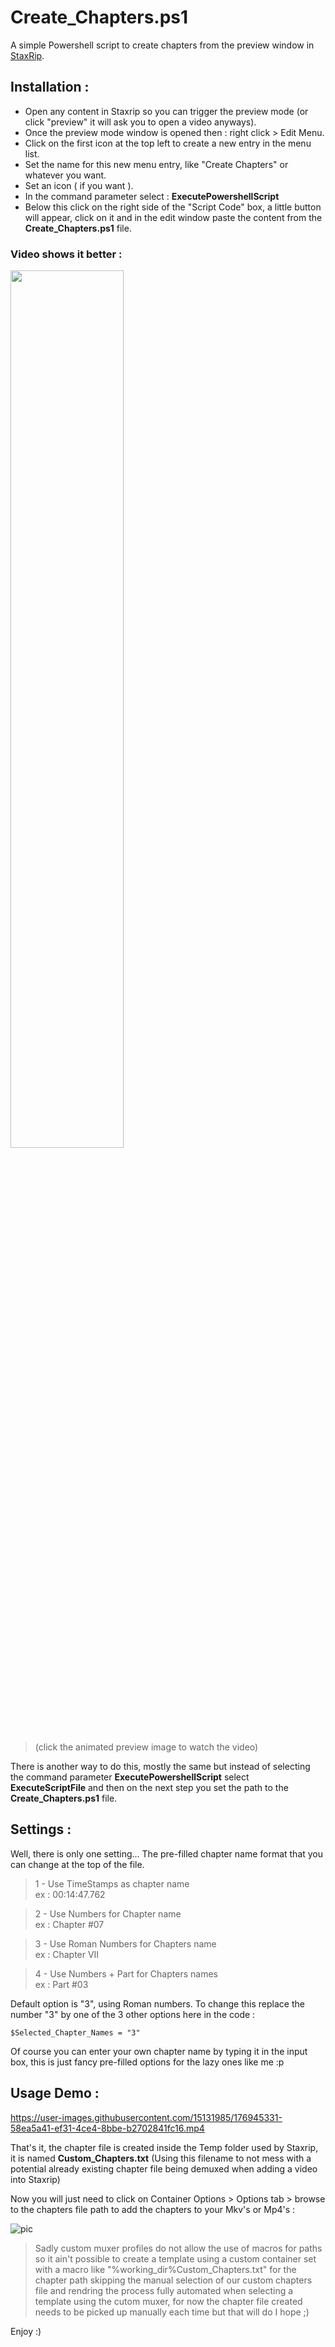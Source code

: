 # Create_Chapters.ps1
A simple Powershell script to create chapters from the preview window in [StaxRip](https://github.com/staxrip/staxrip).

## **Installation :**

- Open any content in Staxrip so you can trigger the preview mode (or click "preview" it will ask you to open a video anyways).
- Once the preview mode window is opened then : right click > Edit Menu.
- Click on the first icon at the top left to create a new entry in the menu list.
- Set the name for this new menu entry, like "Create Chapters" or whatever you want.
- Set an icon ( if you want ).
- In the command parameter select : **ExecutePowershellScript**
- Below this click on the right side of the "Script Code" box, a little button will appear, click on it and in the edit window paste the content from the **Create_Chapters.ps1** file.

### Video shows it better :   
[<img src="https://i.imgur.com/HbW04Fm.gif" width="60%">](https://streamable.com/0qt3o)
>(click the animated preview image to watch the video)
 
There is another way to do this, mostly the same but instead of selecting the command parameter **ExecutePowershellScript** select **ExecuteScriptFile** and then on the next step you set the path to the **Create_Chapters.ps1** file.

## Settings :
Well, there is only one setting... The pre-filled chapter name format that you can change at the top of the file.

>1 - Use TimeStamps as chapter name           
ex : 00:14:47.762  

>2 - Use Numbers for Chapter name             
ex : Chapter #07  

>3 - Use Roman Numbers for Chapters name      
ex : Chapter VII

>4 - Use Numbers + Part for Chapters names   
ex : Part #03  

Default option is "3", using Roman numbers.
To change this replace the number "3" by one of the 3 other options here in the code :
```
$Selected_Chapter_Names = "3"
```

Of course you can enter your own chapter name by typing it in the input box, this is just fancy pre-filled options for the lazy ones like me :p 

## Usage Demo :


https://user-images.githubusercontent.com/15131985/176945331-58ea5a41-ef31-4ce4-8bbe-b2702841fc16.mp4



That's it, the chapter file is created inside the Temp folder used by Staxrip, it is named **Custom_Chapters.txt**
(Using this filename to not mess with a potential already existing chapter file being demuxed when adding a video into Staxrip)

Now you will just need to click on Container Options >  Options tab > browse to the chapters file path to add the chapters to your Mkv's or Mp4's :

![pic](https://i.imgur.com/xyxih12.png)


>Sadly custom muxer profiles do not allow the use of macros for paths so it ain't possible to create a template using a custom container set with a macro like "%working_dir%Custom_Chapters.txt" for the chapter path skipping the manual selection of our custom chapters file and rendring the process fully automated when selecting a template using the cutom muxer, for now the chapter file created needs to be picked up manually each time but that will do I hope ;)

Enjoy :)
